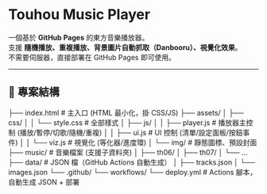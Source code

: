 # Touhou Music Player

一個基於 **GitHub Pages** 的東方音樂播放器。  
支援 **隨機播放、重複播放、背景圖片自動抓取（Danbooru）、視覺化效果**。  
不需要伺服器，直接部署在 GitHub Pages 即可使用。

---

## 📂 專案結構

├── index.html # 主入口 (HTML 最小化，掛 CSS/JS)
├── assets/
│ ├── css/
│ │ └── style.css # 全部樣式
│ ├── js/
│ │ ├── player.js # 播放器主控制 (播放/暫停/切歌/隨機/重複)
│ │ ├── ui.js # UI 控制 (清單/設定面板/按鈕事件)
│ │ └── viz.js # 視覺化 (等化器/進度環)
│ └── img/ # 靜態圖標、預設封面
├── music/ # 音樂檔案 (支援子資料夾)
│ ├── th06/
│ ├── th07/
│ └── ...
├── data/ # JSON 檔（GitHub Actions 自動生成）
│ ├── tracks.json
│ └── images.json
└── .github/
└── workflows/
└── deploy.yml # Actions 腳本，自動生成 JSON + 部署